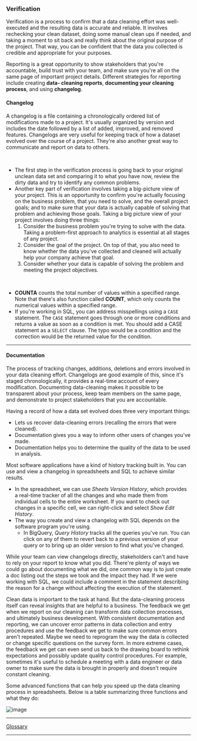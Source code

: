 ### Verification
Verification is a process to confirm that a data cleaning effort was well- executed and the resulting data is accurate and reliable. It involves rechecking your clean dataset, doing some manual clean ups if needed, and taking a moment to sit back and really think about the original purpose of the project. That way, you can be confident that the data you collected is credible and appropriate for your purposes.

Reporting is a great opportunity to show stakeholders that you're accountable, build trust with your team, and make sure you're all on the same page of important project details.  Different strategies for reporting include creating **data- cleaning reports**, **documenting your cleaning process**, and using **changelog**.

#### Changelog
A changelog is a file containing a chronologically ordered list of modifications made to a project. It's usually organized by version and includes the date followed by a list of added, improved, and removed features. Changelogs are very useful for keeping track of how a dataset evolved over the course of a project. They're also another great way to communicate and report on data to others. 

<br />

- The first step in the verification process is going back to your original unclean data set and comparing it to what you have now, review the dirty data and try to identify any common problems.
- Another key part of verification involves taking a big-picture view of your project. This is an opportunity to confirm you're actually focusing on the business problem, that you need to solve, and the overall project goals; and to make sure that your data is actually capable of solving that problem and achieving those goals. Taking a big picture view of your project involves doing three things:
  1. Consider the business problem you're trying to solve with the data. Taking a problem-first approach to analytics is essential at all stages of any project.
  2. Consider the goal of the project. On top of that, you also need to know whether the data you've collected and cleaned will actually help your company achieve that goal.
  3. Consider whether your data is capable of solving the problem and meeting the project objectives.

<br>

- **COUNTA** counts the total number of values within a specified range. Note that there's also function called **COUNT**, which only counts the numerical values within a specified range.
- If you're working in SQL, you can address misspellings using a `CASE` statement. The `CASE` statement goes through one or more conditions and returns a value as soon as a condition is met. You should add a CASE statement as a `SELECT` clause. The typo would be a condition and the correction would be the returned value for the condition.

---

#### Documentation
The process of tracking changes, additions, deletions and errors involved in your data cleaning effort. Changelogs are good example of this, since it's staged chronologically, it provides a real-time account of every modification. Documenting data-cleaning makes it possible to be transparent about your process, keep team members on the same page, and demonstrate to project stakeholders that you are accountable.

Having a record of how a data set evolved does three very important things:
- Lets us recover data-cleaning errors (recalling the errors that were cleaned).
- Documentation gives you a way to inform other users of changes you've made.
- Documentation helps you to determine the quality of the data to be used in analysis.

Most software applications have a kind of history tracking built in. You can use and view a changelog in spreadsheets and SQL to achieve similar results.
- In the spreadsheet, we can use *Sheets Version History*, which provides a real-time tracker of all the changes and who made them from individual cells to the entire worksheet. If you want to check out changes in a specific cell, we can right-click and select *Show Edit History*. 
- The way you create and view a changelog with SQL depends on the software program you're using. 
  - In BigQuery, *Query History* tracks all the queries you've run. You can click on any of them to revert back to a previous version of your query or to bring up an older version to find what you've changed.

While your team can view changelogs directly, stakeholders can't and have to rely on your report to know what you did. There're plenty of ways we could go about documenting what we did, one common way is to just create a doc listing out the steps we took and the impact they had. If we were working with SQL, we could include a comment in the statement describing the reason for a change without affecting the execution of the statement.

Clean data is important to the task at hand. But the data-cleaning process itself can reveal insights that are helpful to a business. The feedback we get when we report on our cleaning can transform data collection processes, and ultimately business development. With consistent documentation and reporting, we can uncover error patterns in data collection and entry procedures and use the feedback we get to make sure common errors aren't repeated. Maybe we need to reprogram the way the data is collected or change specific questions on the survey form. In more extreme cases, the feedback we get can even send us back to the drawing board to rethink expectations and possibly update quality control procedures. For example, sometimes it's useful to schedule a meeting with a data engineer or data owner to make sure the data is brought in properly and doesn't require constant cleaning.

Some advanced functions that can help you speed up the data cleaning process in spreadsheets. Below is a table summarizing three functions and what they do:

![image](https://user-images.githubusercontent.com/74421758/147387359-ffa51f93-0531-4b1e-a7a1-c1f1f49ec236.png)

---

[Glossary](https://docs.google.com/document/d/1rYNIY-fDkA2lLCwrBrvhzNV5BzzHpjTcsiWwXou0bj4/template/preview)

---
